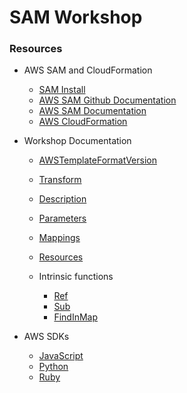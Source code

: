 # SAM Workshop

### Resources

* AWS SAM and CloudFormation
  * [SAM Install](https://docs.aws.amazon.com/serverless-application-model/latest/developerguide/serverless-sam-cli-install-mac.html)
  * [AWS SAM Github Documentation](https://github.com/awslabs/serverless-application-model/blob/master/versions/2016-10-31.md)
  * [AWS SAM Documentation](https://docs.aws.amazon.com/serverless-application-model/latest/developerguide/what-is-sam.html)
  * [AWS CloudFormation](https://docs.aws.amazon.com/AWSCloudFormation/latest/APIReference/Welcome.html)

* Workshop Documentation
  * [AWSTemplateFormatVersion](https://docs.aws.amazon.com/AWSCloudFormation/latest/UserGuide/format-version-structure.html)
  * [Transform](https://docs.aws.amazon.com/AWSCloudFormation/latest/UserGuide/transform-section-structure.html)
  * [Description](https://docs.aws.amazon.com/AWSCloudFormation/latest/UserGuide/template-description-structure.html)
  * [Parameters](https://docs.aws.amazon.com/AWSCloudFormation/latest/UserGuide/parameters-section-structure.html)
  * [Mappings](https://docs.aws.amazon.com/AWSCloudFormation/latest/UserGuide/mappings-section-structure.html)
  * [Resources](https://docs.aws.amazon.com/AWSCloudFormation/latest/UserGuide/resources-section-structure.html)

  * Intrinsic functions
    * [Ref](https://docs.aws.amazon.com/AWSCloudFormation/latest/UserGuide/intrinsic-function-reference-ref.html)
    * [Sub](https://docs.aws.amazon.com/AWSCloudFormation/latest/UserGuide/intrinsic-function-reference-sub.html)
    * [FindInMap](https://docs.aws.amazon.com/AWSCloudFormation/latest/UserGuide/intrinsic-function-reference-findinmap.html)

* AWS SDKs
  * [JavaScript](https://docs.aws.amazon.com/AWSJavaScriptSDK/latest/AWS.html)
  * [Python](https://boto3.amazonaws.com/v1/documentation/api/latest/reference/services/index.html)
  * [Ruby](https://docs.aws.amazon.com/sdk-for-ruby/v3/api/)
